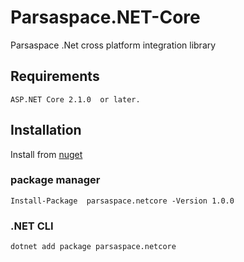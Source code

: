 # Parsaspace.NET-Core
   Parsaspace .Net cross platform integration library
## Requirements
    ASP.NET Core 2.1.0  or later.
## Installation
  Install from [nuget](https://www.nuget.org/packages/parsaspace.netcore/)
  ### package manager
    Install-Package  parsaspace.netcore -Version 1.0.0
  ### .NET CLI
    dotnet add package parsaspace.netcore
